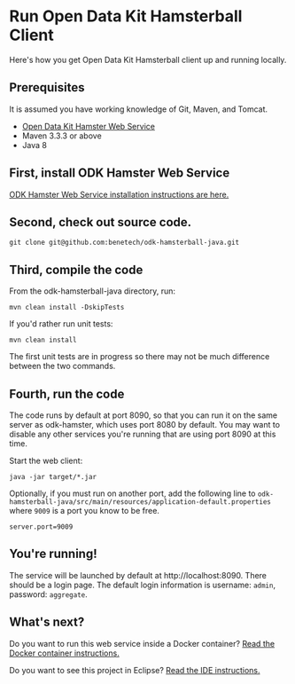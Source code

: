 # Run Open Data Kit Hamsterball Client

Here's how you get Open Data Kit Hamsterball client up and running locally.

## Prerequisites
It is assumed you have working knowledge of Git, Maven, and Tomcat.

* [Open Data Kit Hamster Web Service](https://github.com/benetech/odk-hamster)
* Maven 3.3.3 or above
* Java 8

## First, install ODK Hamster Web Service

[ODK Hamster Web Service installation instructions are here.](https://github.com/benetech/odk-hamster/blob/master/RUN.md)

##  Second, check out source code.

```shell
git clone git@github.com:benetech/odk-hamsterball-java.git
```

## Third, compile the code

From the odk-hamsterball-java directory, run:

```shell
mvn clean install -DskipTests
```

If you'd rather run unit tests:

```shell
mvn clean install
```

The first unit tests are in progress so there may not be much difference between the two commands.

## Fourth, run the code

The code runs by default at port 8090, so that you can run it on the same server as odk-hamster, which uses port 8080 by default.  You may want to disable any other services you're running that are using port 8090 at this time.

Start the web client:

```shell
java -jar target/*.jar
```

Optionally, if you must run on another port, add the following line to `odk-hamsterball-java/src/main/resources/application-default.properties` where `9009` is a port you know to be free.
```
server.port=9009
```

## You're running!

The service will be launched by default at http://localhost:8090.  There should be a login page.
The default login information is username: `admin`, password: `aggregate`.

## What's next?

Do you want to run this web service inside a Docker container? [Read the Docker container instructions.](DOCKER.md)

Do you want to see this project in Eclipse?  [Read the IDE instructions.](https://github.com/benetech/odk-hamster/blob/master/ECLIPSE.md)
